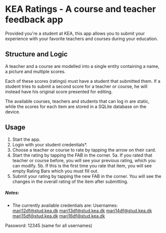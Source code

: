 # KEA Ratings - A course and teacher feedback app

Provided you're a student at KEA, this app allows you to submit your experience with your favorite teachers and courses during your education.

## Structure and Logic

A teacher and a course are modelled into a single entity containing a name, a picture and multiple scores. 

Each of these scores (ratings) must have a student that submitted them. If a student tries to submit a second score for a teacher or course, he will instead have his original score presented for editing.

The available courses, teachers and students that can log in are static, while the scores for each item are stored in a SQLite database on the device.

## Usage

1. Start the app.
2. Login with your student credentials*.
3. Choose a teacher or course to rate by tapping the arrow on their card.
4. Start the rating by tapping the FAB in the corner.
5a. If you rated that teacher or course before, you will see your previous rating, which you can modify.
5b. If this is the first time you rate that item, you will see empty Rating Bars which you must fill out.
6. Submit your rating by tapping the new FAB in the corner. You will see the changes in the overall rating of the item after submitting.

##### Notes:
* The currently available credentials are:
Usernames:
mari12df@stud.kea.dk
mari13df@stud.kea.dk
mari14df@stud.kea.dk
mari15df@stud.kea.dk
mari16df@stud.kea.dk

Password: 12345 (same for all usernames)
